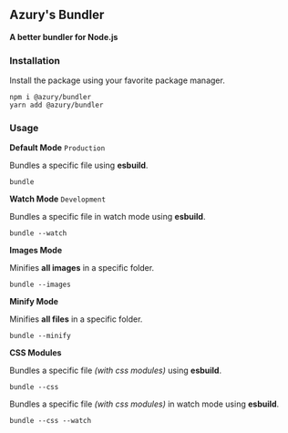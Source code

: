 ## Azury's Bundler

**A better bundler for Node.js**

### Installation

Install the package using your favorite package manager.

```sh-session
npm i @azury/bundler
yarn add @azury/bundler
```

### Usage

**Default Mode** `Production`

Bundles a specific file using **esbuild**.

```sh-session
bundle
```

**Watch Mode** `Development`

Bundles a specific file in watch mode using **esbuild**.

```sh-session
bundle --watch
```

**Images Mode**

Minifies **all images** in a specific folder.

```sh-session
bundle --images
```

**Minify Mode**

Minifies **all files** in a specific folder.

```sh-session
bundle --minify
```

**CSS Modules**

Bundles a specific file *(with css modules)* using **esbuild**.

```sh-session
bundle --css
```

Bundles a specific file *(with css modules)* in watch mode using **esbuild**.

```sh-session
bundle --css --watch
```
